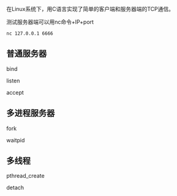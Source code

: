 在Linux系统下，用C语言实现了简单的客户端和服务器端的TCP通信。

测试服务器端可以用nc命令+IP+port
```
nc 127.0.0.1 6666
```
## 普通服务器
bind

listen

accept
## 多进程服务器
fork

waitpid 
## 多线程
pthread_create

detach

